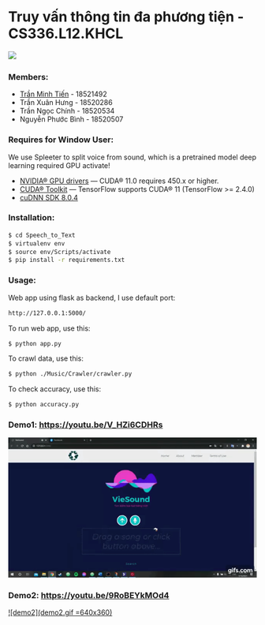 # Truy vấn thông tin đa phương tiện - CS336.L12.KHCL

![](https://portal.uit.edu.vn/Styles/profi/images/logo186x150.png)

### Members:
* [Trần Minh Tiến] - 18521492
* Trần Xuân Hưng - 18520286
* Trần Ngọc Chính - 18520534
* Nguyễn Phước Bình - 18520507

### Requires for Window User:

We use Spleeter to split voice from sound, which is a pretrained model deep learning required GPU activate!

* [NVIDIA® GPU drivers](https://www.nvidia.com/download/index.aspx?lang=en-us) — CUDA® 11.0 requires 450.x or higher.
* [CUDA® Toolkit](https://developer.nvidia.com/cuda-toolkit-archive) — TensorFlow supports CUDA® 11 (TensorFlow >= 2.4.0)
* [cuDNN SDK 8.0.4](https://developer.nvidia.com/cudnn)

### Installation:

```sh
$ cd Speech_to_Text
$ virtualenv env
$ source env/Scripts/activate
$ pip install -r requirements.txt
```

### Usage:

Web app using flask as backend, I use default port:

```sh
http://127.0.0.1:5000/
```

To run web app, use this:
```sh
$ python app.py
```

To crawl data, use this:
```sh
$ python ./Music/Crawler/crawler.py
```

To check accuracy, use this:
```sh
$ python accuracy.py
```

### Demo1: https://youtu.be/V_HZi6CDHRs

[![demo1](demo1.gif)](https://youtu.be/V_HZi6CDHRs)

### Demo2: https://youtu.be/9RoBEYkMOd4

[![demo2](demo2.gif =640x360)](https://youtu.be/9RoBEYkMOd4)

[Trần Minh Tiến]: <https://github.com/fantashi099>
